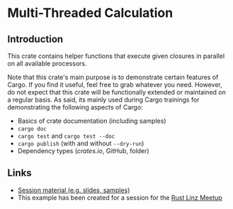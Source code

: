 # Multi-Threaded Calculation

## Introduction

This crate contains helper functions that execute given closures in parallel on all available processors.

Note that this crate's main purpose is to demonstrate certain features of Cargo. If you find it useful, feel free to grab whatever you need. However, do not expect that this crate will be functionally extended or maintained on a regular basis. As said, its mainly used during Cargo trainings for demonstrating the following aspects of Cargo:

* Basics of crate documentation (including samples)
* `cargo doc`
* `cargo test` and `cargo test --doc`
* `cargo publish` (with and without `--dry-run`)
* Dependency types (*crates.io*, GitHub, folder)

## Links

* [Session material (e.g. slides, samples)](https://github.com/rstropek/CargoIntro)
* This example has been created for a session for the [Rust Linz Meetup](https://rust-linz.at)
